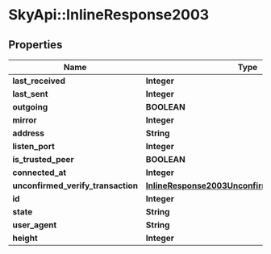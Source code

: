 # SkyApi::InlineResponse2003

## Properties
Name | Type | Description | Notes
------------ | ------------- | ------------- | -------------
**last_received** | **Integer** |  | [optional] 
**last_sent** | **Integer** |  | [optional] 
**outgoing** | **BOOLEAN** |  | [optional] 
**mirror** | **Integer** |  | [optional] 
**address** | **String** |  | [optional] 
**listen_port** | **Integer** |  | [optional] 
**is_trusted_peer** | **BOOLEAN** |  | [optional] 
**connected_at** | **Integer** |  | [optional] 
**unconfirmed_verify_transaction** | [**InlineResponse2003UnconfirmedVerifyTransaction**](InlineResponse2003UnconfirmedVerifyTransaction.md) |  | [optional] 
**id** | **Integer** |  | [optional] 
**state** | **String** |  | [optional] 
**user_agent** | **String** |  | [optional] 
**height** | **Integer** |  | [optional] 



